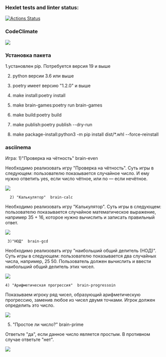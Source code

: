 ### Hexlet tests and linter status:
[![Actions Status](https://github.com/VitaliyShupegin/python-project-lvl1/workflows/hexlet-check/badge.svg)](https://github.com/VitaliyShupegin/python-project-lvl1/actions)
###  CodeClimate
<a href="https://codeclimate.com/github/VitaliyShupegin/python-project-lvl1/maintainability"><img src="https://api.codeclimate.com/v1/badges/e349dbb3b9277ec94475/maintainability" /></a>

### Установка пакета
1.установлен  pip. Потребуется версия 19 и выше

2. python версии 3.6 или выше
 
3. poetry имеет версию "1.2.0" и выше
  
4. make install:poetry install
 
5. make brain-games:poetry run brain-games
 
6. make build:poetry build
 
7. make publish:poetry publish --dry-run
 
8. make package-install:python3 -m pip install dist/*.whl --force-reinstall

### asciinema
Игра: 1)"Проверка на чётность"  brain-even

Необходимо реализовать игру "Проверка на чётность". Суть игры в следующем: пользователю показывается случайное число. И ему нужно ответить yes, если число чётное, или no — если нечётное.

<a href="https://asciinema.org/a/mPV2gG0FziwYPJw5KeIPNP3J7" target="_blank"><img src="https://asciinema.org/a/mPV2gG0FziwYPJw5KeIPNP3J7.svg" /></a>


      2) "Калькулятор"  brain-calc
      
Необходимо реализовать игру "Калькулятор". Суть игры в следующем: пользователю показывается случайное математическое выражение, например 35 + 16, которое нужно вычислить и записать правильный ответ.

<a href="https://asciinema.org/a/0EhFDbia4tqmD35zWrBH2A4iC" target="_blank"><img src="https://asciinema.org/a/0EhFDbia4tqmD35zWrBH2A4iC.svg" /></a>

     3)"НОД"  brain-gcd
     
Необходимо реализовать игру "наибольший общий делитель (НОД)". Суть игры в следующем: пользователю показывается два случайных числа, например, 25 50. Пользователь должен вычислить и ввести наибольший общий делитель этих чисел.

<a href="https://asciinema.org/a/9C3bey6NM6PzY83zHiNaHUpXi" target="_blank"><img src="https://asciinema.org/a/9C3bey6NM6PzY83zHiNaHUpXi.svg" /></a>

    4) "Арифметическая прогрессия"  brain-progressoin
    
  
 Показываем игроку ряд чисел, образующий арифметическую прогрессию, заменив любое из чисел двумя точками. Игрок должен определить это число.
 
 <a href="https://asciinema.org/a/ynsAe5PEEHnOUW5gjDWnu8jJk" target="_blank"><img src="https://asciinema.org/a/ynsAe5PEEHnOUW5gjDWnu8jJk.svg" /></a>
 
   5) "Простое ли число?"  brain-prime
   

Ответьте "да", если данное число является простым. В противном случае ответьте "нет".

<a href="https://asciinema.org/a/7ENsiwdiEXBv8NkHdX5R3OQQ1" target="_blank"><img src="https://asciinema.org/a/7ENsiwdiEXBv8NkHdX5R3OQQ1.svg" /></a>


